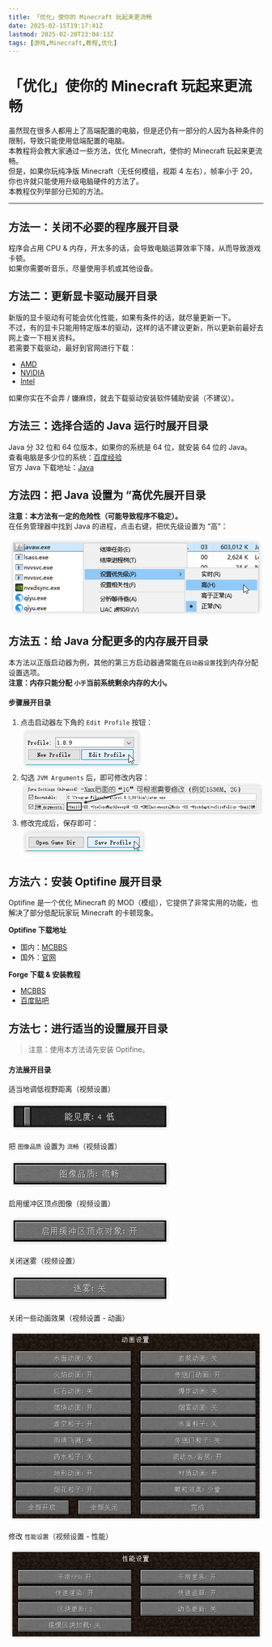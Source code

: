 ```yaml
---
title: 「优化」使你的 Minecraft 玩起来更流畅
date: 2025-02-15T19:17:41Z
lastmod: 2025-02-20T23:04:13Z
tags: [游戏,Minecraft,教程,优化]
---
```


# 「优化」使你的 Minecraft 玩起来更流畅

虽然现在很多人都用上了高端配置的电脑，但是还仍有一部分的人因为各种条件的限制，导致只能使用低端配置的电脑。  
本教程将会教大家通过一些方法，优化 Minecraft，使你的 Minecraft 玩起来更流畅。  
但是，如果你玩纯净版 Minecraft（无任何模组，视距 4 左右），帧率小于 20，你也许就只能使用升级电脑硬件的方法了。  
本教程仅列举部分已知的方法。

---

## 方法一：关闭不必要的程序展开目录

程序会占用 CPU & 内存，开太多的话，会导致电脑运算效率下降，从而导致游戏卡顿。  
如果你需要听音乐，尽量使用手机或其他设备。

## 方法二：更新显卡驱动展开目录

新版的显卡驱动有可能会优化性能，如果有条件的话，就尽量更新一下。  
不过，有的显卡只能用特定版本的驱动，这样的话不建议更新，所以更新前最好去网上查一下相关资料。  
若需要下载驱动，最好到官网进行下载：

- [AMD](https://support.amd.com/zh-cn/download/)
- [NVIDIA](https://www.nvidia.cn/Download/index.aspx?lang=cn)
- [Intel](https://downloadcenter.intel.com/zh-cn)

如果你实在不会弄 / 嫌麻烦，就去下载驱动安装软件辅助安装（不建议）。

## 方法三：选择合适的 Java 运行时展开目录

Java 分 32 位和 64 位版本，如果你的系统是 64 位，就安装 64 位的 Java。  
查看电脑是多少位的系统：[百度经验](https://jingyan.baidu.com/article/5d6edee229af8b99eadeeca2.html)  
官方 Java 下载地址：[Java](https://www.java.com/zh_CN/download/manual.jsp)

## 方法四：把 Java 设置为 “高优先展开目录

**注意：本方法有一定的危险性（可能导致程序不稳定）。**   
在任务管理器中找到 Java 的进程，点击右键，把优先级设置为 “高”：

![任务管理器](assets/network-asset-728d23a7gw1f7c6gr96zaj20ep04idfw-20250215192021-imfknl3.jpg "任务管理器")

## 方法五：给 Java 分配更多的内存展开目录

本方法以正版启动器为例，其他的第三方启动器通常能在`启动器设置`找到内存分配设置选项。  
**注意：内存只能分配** **​`小于`​** **当前系统剩余内存的大小。**

#### 步骤展开目录

1. 点击启动器左下角的 `Edit Profile` 按钮：  
    ​![Edit Profile](assets/network-asset-728d23a7gw1f7c6gpkf2uj206t02eq2q-20250215192022-mhqzu1n.jpg "Edit Profile")
2. 勾选 `JVM Arguments` 后，即可修改内容：  
    ​![JVM Arguments](assets/network-asset-728d23a7gw1f7c6grxp6ej20jf02pt8t-20250215192023-q393aq2.jpg "JVM Arguments")
3. 修改完成后，保存即可：  
    ​![Save Profile](assets/network-asset-728d23a7gw1f7c6guubkij207401m742-20250215192025-ikuc9bb.jpg "Save Profile")

## 方法六：安装 Optifine 展开目录

Optifine 是一个优化 Minecraft 的 MOD（模组），它提供了非常实用的功能，也解决了部分低配玩家玩 Minecraft 的卡顿现象。

**Optifine 下载地址**

- 国内：[MCBBS](https://www.mcbbs.net/forum.php?mod=viewthread&tid=142291)
- 国外：[官网](https://optifine.net/downloads)

**Forge 下载 &amp; 安装教程**

- [MCBBS](https://www.mcbbs.net/forum.php?mod=viewthread&tid=63718)
- [百度贴吧](https://tieba.baidu.com/p/2996506368)

## 方法七：进行适当的设置展开目录

> 注意：使用本方法请先安装 Optifine。

#### 方法展开目录

适当地调低视野距离（视频设置）

![设置](assets/network-asset-728d23a7gw1f7c6gb146rj208y01qjr9-20250215192026-v5h81f5.jpg "设置")

把 `图像品质` 设置为 `流畅`（视频设置）

![设置](assets/network-asset-728d23a7gw1f7c6gigwd8j208y01qwed-20250215192027-tlsnvyt.jpg "设置")

启用缓冲区顶点图像（视频设置）

![设置](assets/network-asset-728d23a7gw1f7c6gkkiauj208y01q3ye-20250215192029-e2sfd15.jpg "设置")

关闭迷雾（视频设置）

![设置](assets/network-asset-728d23a7gw1f7c6gln7k5j208y01qjr9-20250215192030-qabmmgz.jpg "设置")

关闭一些动画效果（视频设置 - 动画）

![设置](assets/network-asset-728d23a7gw1f7c6gmpkhcj20i70dpq4q-20250215192031-8it9q0g.jpg "设置")

修改 `性能设置`（视频设置 - 性能）

![设置](assets/network-asset-728d23a7gw1f7c6go5g3tj20ii06paao-20250215192031-3mie9xu.jpg "设置")

‍
